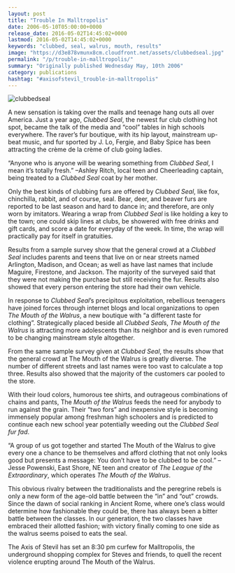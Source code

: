 ```yaml
---
layout: post
title: "Trouble In Malltropolis"
date: 2006-05-10T05:00:00+0000
release_date: 2016-05-02T14:45:02+0000
lastmod: 2016-05-02T14:45:02+0000
keywords: "clubbed, seal, walrus, mouth, results"
image: "https://d3e878vmunx8cm.cloudfront.net/assets/clubbedseal.jpg"
permalink: "/p/trouble-in-malltropolis/"
summary: "Originally published Wednesday May, 10th 2006"
category: publications
hashtag: "#axisofstevil_trouble-in-malltropolis"
---
```


[Id_1]:/assets/clubbedseal.jpg "clubbedseal"

![clubbedseal][Id_1]

A new sensation is taking over the malls and teenage hang outs all over America. Just a year ago, *Clubbed Seal*, the newest fur club clothing hot spot, became the talk of the media and “cool” tables in high schools everywhere. The raver’s fur boutique, with its hip layout, mainstream up-beat music, and fur sported by J. Lo, Fergie, and Baby Spice has been attracting the crème de la crème of club going ladies. 

“Anyone who is anyone will be wearing something from *Clubbed Seal*, I mean it’s totally fresh.” –Ashley Ritch, local teen and Cheerleading captain, being treated to a *Clubbed Seal* coat by her mother.

Only the best kinds of clubbing furs are offered by *Clubbed Seal*, like fox, chinchilla, rabbit, and of course, seal. Bear, deer, and beaver furs are reported to be last season and hard to dance in; and therefore, are only worn by imitators. Wearing a wrap from *Clubbed Seal* is like holding a key to the town; one could skip lines at clubs, be showered with free drinks and gift cards, and score a date for everyday of the week.  In time, the wrap will practically pay for itself in gratuities. 

Results from a sample survey show that the general crowd at a *Clubbed Seal* includes parents and teens that live on or near streets named Arlington, Madison, and Ocean; as well as have last names that include Maguire, Firestone, and Jackson. The majority of the surveyed said that they were not making the purchase but still receiving the fur. Results also showed that every person entering the store had their own vehicle.

In response to *Clubbed Seal*’s precipitous exploitation, rebellious teenagers have joined forces through internet blogs and local organizations to open *The Mouth of the Walrus*, a new boutique with “a different taste for clothing”. Strategically placed beside all *Clubbed Seal*s, *The Mouth of the Walrus* is attracting more adolescents than its neighbor and is even rumored to be changing mainstream style altogether.

From the same sample survey given at *Clubbed Seal*, the results show that the general crowd at The Mouth of the Walrus is greatly diverse. The number of different streets and last names were too vast to calculate a top three. Results also showed that the majority of the customers car pooled to the store.

With their loud colors, humorous tee shirts, and outrageous combinations of chains and pants, The *Mouth of the Walrus* feeds the need for anybody to run against the grain. Their “two fors” and inexpensive style is becoming immensely popular among freshman high schoolers and is predicted to continue each new school year potentially weeding out the *Clubbed Seal fur fad*.

“A group of us got together and started The Mouth of the Walrus to give every one a chance to be themselves and afford clothing that not only looks good but presents a message: You don’t have to be clubbed to be cool.” – Jesse Powenski, East Shore, NE teen and creator of *The League of the Extraordinary*, which operates *The Mouth of the Walrus*.

This obvious rivalry between the traditionalists and the peregrine rebels is only a new form of the age-old battle between the “in” and “out” crowds. Since the dawn of social ranking in Ancient Rome, where one’s class would determine how fashionable they could be, there has always been a bitter battle between the classes. In our generation, the two classes have embraced their allotted fashion; with victory finally coming to one side as the walrus seems poised to eats the seal.

The Axis of Stevil has set an 8:30 pm curfew for Malltropolis, the underground shopping complex for Steves and friends, to quell the recent violence erupting around The Mouth of the Walrus.
